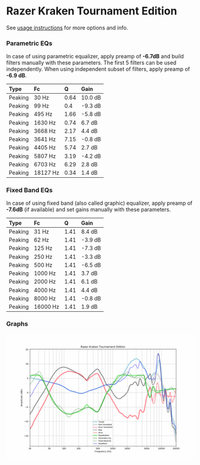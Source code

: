 # Razer Kraken Tournament Edition
See [usage instructions](https://github.com/jaakkopasanen/AutoEq#usage) for more options and info.

### Parametric EQs
In case of using parametric equalizer, apply preamp of **-6.7dB** and build filters manually
with these parameters. The first 5 filters can be used independently.
When using independent subset of filters, apply preamp of **-6.9 dB**.

| Type    | Fc       |    Q | Gain    |
|:--------|:---------|:-----|:--------|
| Peaking | 30 Hz    | 0.64 | 10.0 dB |
| Peaking | 99 Hz    | 0.4  | -9.3 dB |
| Peaking | 495 Hz   | 1.66 | -5.8 dB |
| Peaking | 1630 Hz  | 0.74 | 6.7 dB  |
| Peaking | 3668 Hz  | 2.17 | 4.4 dB  |
| Peaking | 3641 Hz  | 7.15 | -0.8 dB |
| Peaking | 4405 Hz  | 5.74 | 2.7 dB  |
| Peaking | 5807 Hz  | 3.19 | -4.2 dB |
| Peaking | 6703 Hz  | 6.29 | 2.8 dB  |
| Peaking | 18127 Hz | 0.34 | 1.4 dB  |

### Fixed Band EQs
In case of using fixed band (also called graphic) equalizer, apply preamp of **-7.6dB**
(if available) and set gains manually with these parameters.

| Type    | Fc       |    Q | Gain    |
|:--------|:---------|:-----|:--------|
| Peaking | 31 Hz    | 1.41 | 8.4 dB  |
| Peaking | 62 Hz    | 1.41 | -3.9 dB |
| Peaking | 125 Hz   | 1.41 | -7.3 dB |
| Peaking | 250 Hz   | 1.41 | -3.3 dB |
| Peaking | 500 Hz   | 1.41 | -6.5 dB |
| Peaking | 1000 Hz  | 1.41 | 3.7 dB  |
| Peaking | 2000 Hz  | 1.41 | 6.1 dB  |
| Peaking | 4000 Hz  | 1.41 | 4.4 dB  |
| Peaking | 8000 Hz  | 1.41 | -0.8 dB |
| Peaking | 16000 Hz | 1.41 | 1.9 dB  |

### Graphs
![](./Razer%20Kraken%20Tournament%20Edition.png)